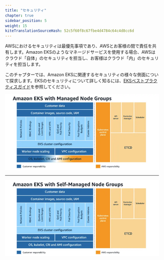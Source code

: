 ```yaml
---
title: "セキュリティ"
chapter: true
sidebar_position: 5
weight: 15
kiteTranslationSourceHash: 52c5f60f8c67fbe4d4784c64c4d8cc6d
---
```


AWSにおけるセキュリティは最優先事項であり、AWSとお客様の間で責任を共有します。Amazon EKSのようなマネージドサービスを使用する場合、AWSはクラウド「自体」のセキュリティを担当し、お客様はクラウド「内」のセキュリティを担当します。

このチャプターでは、Amazon EKSに関連するセキュリティの様々な側面について探求します。EKSのセキュリティについて詳しく知るには、[EKSベストプラクティスガイド](https://aws.github.io/aws-eks-best-practices/security/docs/)を参照してください。

![責任共有モデル](assets/managed-nodegroups.webp)

---

![責任共有モデル](assets/selfmanaged-nodegroups.webp)

